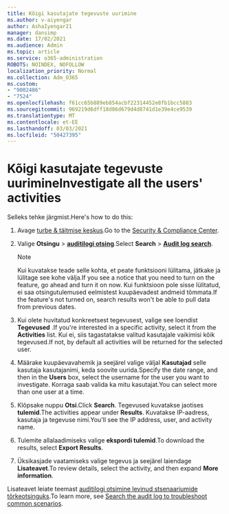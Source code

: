 ```yaml
---
title: Kõigi kasutajate tegevuste uurimine
ms.author: v-aiyengar
author: AshaIyengar21
manager: dansimp
ms.date: 17/02/2021
ms.audience: Admin
ms.topic: article
ms.service: o365-administration
ROBOTS: NOINDEX, NOFOLLOW
localization_priority: Normal
ms.collection: Adm_O365
ms.custom:
- "9002486"
- "7524"
ms.openlocfilehash: f61cc65b889eb854acbf22314452e8fb1bcc5883
ms.sourcegitcommit: 969219d6dff18d86d679d4d8741d1e39e4ce9539
ms.translationtype: MT
ms.contentlocale: et-EE
ms.lasthandoff: 03/03/2021
ms.locfileid: "50427395"
---
```

# <a name="investigate-all-the-users-activities"></a><span data-ttu-id="23de8-102">Kõigi kasutajate tegevuste uurimine</span><span class="sxs-lookup"><span data-stu-id="23de8-102">Investigate all the users' activities</span></span>

<span data-ttu-id="23de8-103">Selleks tehke järgmist.</span><span class="sxs-lookup"><span data-stu-id="23de8-103">Here's how to do this:</span></span>

1. <span data-ttu-id="23de8-104">Avage [turbe & täitmise keskus](https://go.microsoft.com/fwlink/p/?linkid=2077143).</span><span class="sxs-lookup"><span data-stu-id="23de8-104">Go to the [Security & Compliance Center](https://go.microsoft.com/fwlink/p/?linkid=2077143).</span></span>
1. <span data-ttu-id="23de8-105">Valige **Otsingu**  >  **[auditilogi otsing](https://go.microsoft.com/fwlink/?linkid=2103759)**.</span><span class="sxs-lookup"><span data-stu-id="23de8-105">Select **Search** > **[Audit log search](https://go.microsoft.com/fwlink/?linkid=2103759)**.</span></span>
    > [!NOTE]
    > <span data-ttu-id="23de8-106">Kui kuvatakse teade selle kohta, et peate funktsiooni lülitama, jätkake ja lülitage see kohe välja.</span><span class="sxs-lookup"><span data-stu-id="23de8-106">If you see a notice that you need to turn on the feature, go ahead and turn it on now.</span></span> <span data-ttu-id="23de8-107">Kui funktsioon pole sisse lülitatud, ei saa otsingutulemused eelmistest kuupäevadest andmeid tõmmata.</span><span class="sxs-lookup"><span data-stu-id="23de8-107">If the feature's not turned on, search results won't be able to pull data from previous dates.</span></span>

1. <span data-ttu-id="23de8-108">Kui olete huvitatud konkreetsest tegevusest, valige see loendist **Tegevused** .</span><span class="sxs-lookup"><span data-stu-id="23de8-108">If you're interested in a specific activity, select it from the **Activities** list.</span></span> <span data-ttu-id="23de8-109">Kui ei, siis tagastatakse valitud kasutajale vaikimisi kõik tegevused.</span><span class="sxs-lookup"><span data-stu-id="23de8-109">If not, by default all activities will be returned for the selected user.</span></span>
1. <span data-ttu-id="23de8-110">Määrake kuupäevavahemik ja seejärel valige väljal **Kasutajad** selle kasutaja kasutajanimi, keda soovite uurida.</span><span class="sxs-lookup"><span data-stu-id="23de8-110">Specify the date range, and then in the **Users** box, select the username for the user you want to investigate.</span></span> <span data-ttu-id="23de8-111">Korraga saab valida ka mitu kasutajat.</span><span class="sxs-lookup"><span data-stu-id="23de8-111">You can select more than one user at a time.</span></span>
1. <span data-ttu-id="23de8-112">Klõpsake nuppu **Otsi**.</span><span class="sxs-lookup"><span data-stu-id="23de8-112">Click **Search**.</span></span> <span data-ttu-id="23de8-113">Tegevused kuvatakse jaotises **tulemid**.</span><span class="sxs-lookup"><span data-stu-id="23de8-113">The activities appear under **Results**.</span></span> <span data-ttu-id="23de8-114">Kuvatakse IP-aadress, kasutaja ja tegevuse nimi.</span><span class="sxs-lookup"><span data-stu-id="23de8-114">You'll see the IP address, user, and activity name.</span></span>
1. <span data-ttu-id="23de8-115">Tulemite allalaadimiseks valige **ekspordi tulemid**.</span><span class="sxs-lookup"><span data-stu-id="23de8-115">To download the results, select **Export Results**.</span></span>
1. <span data-ttu-id="23de8-116">Üksikasjade vaatamiseks valige tegevus ja seejärel laiendage **Lisateavet**.</span><span class="sxs-lookup"><span data-stu-id="23de8-116">To review details, select the activity, and then expand **More information**.</span></span>

<span data-ttu-id="23de8-117">Lisateavet leiate teemast [auditilogi otsimine levinud stsenaariumide tõrkeotsinguks](https://go.microsoft.com/fwlink/?linkid=2103944).</span><span class="sxs-lookup"><span data-stu-id="23de8-117">To learn more, see [Search the audit log to troubleshoot common scenarios](https://go.microsoft.com/fwlink/?linkid=2103944).</span></span>